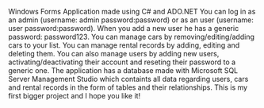 Windows Forms Application made using C# and ADO.NET
You can log in as an admin (username: admin  password:password) or as an user (username: user password:password).
When you add a new user he has a generic password: password123. 
You can manage cars by removing/editing/adding cars to your list.
You can manage rental records by adding, editing and deleting them. 
You can also manage users by adding new users, activating/deactivating their account and reseting their password to a generic one.
The application has a database made with Microsoft SQL Server Management Studio which containts all data regarding users,
cars and rental records in the form of tables and their relationships.
This is my first bigger project and I hope you like it!
